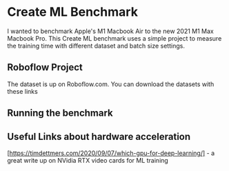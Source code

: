 # Create ML Benchmark

I wanted to benchmark Apple's M1 Macbook Air to the new 2021 M1 Max Macbook Pro. This Create ML benchmark uses a simple project to measure the training time with different dataset and batch size settings.

## Roboflow Project

The dataset is up on Roboflow.com. You can download the datasets with these links

## Running the benchmark


## Useful Links about hardware acceleration
[https://timdettmers.com/2020/09/07/which-gpu-for-deep-learning/] - a great write up on NVidia RTX video cards for ML training
